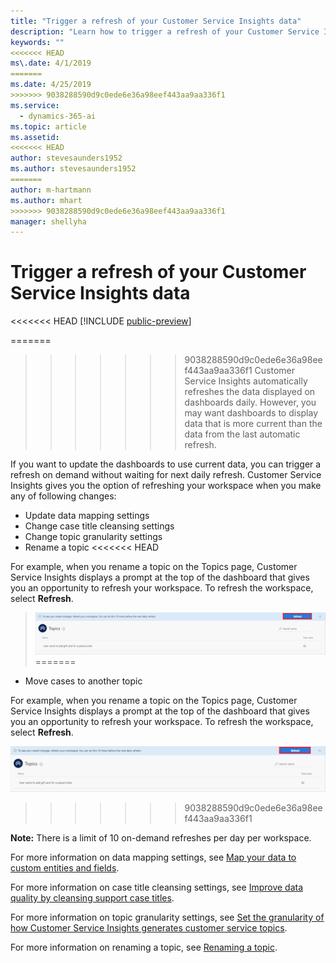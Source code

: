 ```yaml
---
title: "Trigger a refresh of your Customer Service Insights data"
description: "Learn how to trigger a refresh of your Customer Service Insights data."
keywords: ""
<<<<<<< HEAD
ms\.date: 4/1/2019
=======
ms.date: 4/25/2019
>>>>>>> 9038288590d9c0ede6e36a98eef443aa9aa336f1
ms.service:
  - dynamics-365-ai
ms.topic: article
ms.assetid: 
<<<<<<< HEAD
author: stevesaunders1952
ms.author: stevesaunders1952
=======
author: m-hartmann
ms.author: mhart
>>>>>>> 9038288590d9c0ede6e36a98eef443aa9aa336f1
manager: shellyha
---
```


# Trigger a refresh of your Customer Service Insights data

<<<<<<< HEAD
[!INCLUDE [public-preview](../includes/public-preview.md)]

=======
>>>>>>> 9038288590d9c0ede6e36a98eef443aa9aa336f1
Customer Service Insights automatically refreshes the data displayed on dashboards daily. However, you may want dashboards to display data that is more current than the data from the last automatic refresh.

If you want to update the dashboards to use current data, you can trigger a refresh on demand without waiting for next daily refresh. Customer Service Insights gives you the option of refreshing your workspace when you make any of following changes:

* Update data mapping settings
* Change case title cleansing settings
* Change topic granularity settings
* Rename a topic
<<<<<<< HEAD

For example, when you rename a topic on the Topics page, Customer Service Insights displays a prompt at the top of the dashboard that gives you an opportunity to refresh your workspace. To refresh the workspace, select **Refresh**.

   > ![Refresh workspace](media/refresh-workspace.png)
=======
* Move cases to another topic

For example, when you rename a topic on the Topics page, Customer Service Insights displays a prompt at the top of the dashboard that gives you an opportunity to refresh your workspace. To refresh the workspace, select **Refresh**.

   ![Refresh workspace](media/refresh-workspace.png)
>>>>>>> 9038288590d9c0ede6e36a98eef443aa9aa336f1

**Note:**  There is a limit of 10 on-demand refreshes per day per workspace.

For more information on data mapping settings, see [Map your data to custom entities and fields](map-data.md).

For more information on case title cleansing settings, see [Improve data quality by cleansing support case titles](settings.md).

For more information on topic granularity settings, see [Set the granularity of how Customer Service Insights generates customer service topics](granularity.md).

For more information on renaming a topic, see [Renaming a topic](topics-page.md#renaming-a-topic).